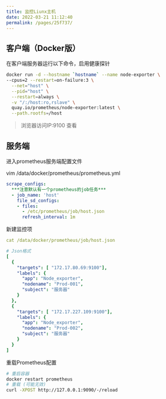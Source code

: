 ```yaml
---
title: 监控Liunx主机
date: 2022-03-21 11:12:40
permalink: /pages/25f737/
---
```


## 客户端（Docker版）
在客户端服务器运行以下命令，启用健康探针
```bash
docker run -d --hostname `hostname` --name node-exporter \
--cpus=2 --restart=on-failure:3 \
  --net="host" \
  --pid="host" \
  --restart=always \
  -v "/:/host:ro,rslave" \
  quay.io/prometheus/node-exporter:latest \
  --path.rootfs=/host
```

> 浏览器访问IP:9100 查看

## 服务端
进入prometheus服务端配置文件

vim /data/docker/prometheus/prometheus.yml
```yaml
scrape_configs:
  ***注意默认有一个prometheus的job任务***
  - job_name: 'host'
    file_sd_configs:
    - files:
      - /etc/prometheus/job/host.json
      refresh_interval: 1m
```
新建监控项
```yaml
cat /data/docker/prometheus/job/host.json

# Json格式
[
  {
    "targets": [ "172.17.80.69:9100"],
    "labels": {
      "app": "Node_exporter",
      "nodename": "Prod-001",
      "subject": "服务器"
    }
  },
  {
    "targets": [ "172.17.227.109:9100"],
    "labels": {
      "app": "Node_exporter",
      "nodename": "Prod-002",
      "subject": "服务器"
    }
  }
]
```

重载Prometheus配置
```bash
# 重启容器
docker restart prometheus
# 重载 (可能无效)
curl -XPOST http://127.0.0.1:9090/-/reload
```